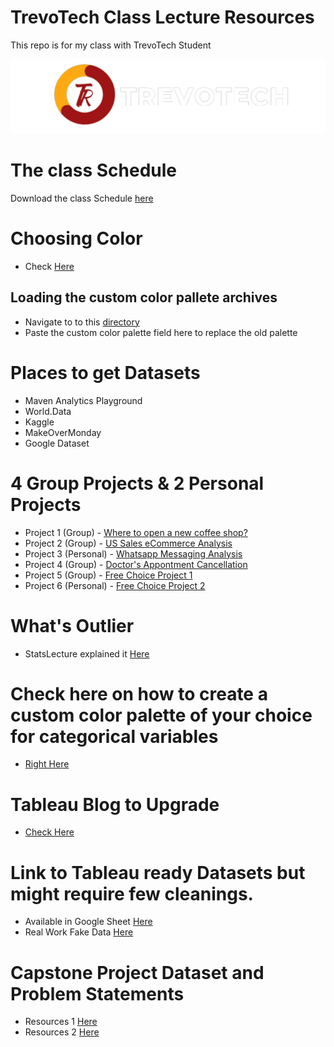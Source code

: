 # TrevoTech Class Lecture Resources
 This repo is for my class with TrevoTech Student

<p> <a href="#" target="blank"><img src="https://github.com/tripleaceme/TrevoTech-Class-Lecture-Resources/blob/main/trevotech.png" alt="TrevoTech Class" /></a> </p>

# The class Schedule
Download the class Schedule [here](https://github.com/tripleaceme/TrevoTech-Class-Lecture-Resources/blob/main/TrevoTech%20Class%20Schedule.pdf)

# Choosing Color
- Check [Here](/Preferences.tps)

## Loading the custom color pallete archives
- Navigate to to this [directory](https://github.com/tripleaceme/TrevoTech-Class-Lecture-Resources/blob/main/Tableau-Repository-Location.jpg)
- Paste the custom color palette field here to replace the old palette
    
# Places to get Datasets
- Maven Analytics Playground
- World.Data
- Kaggle
- MakeOverMonday
- Google Dataset

# 4 Group Projects & 2 Personal Projects
- Project 1 (Group) - [Where to open a new coffee shop?](https://github.com/tripleaceme/TrevoTech-Class-Lecture-Resources/tree/main/Project/Project%201)
- Project 2 (Group) - [US Sales eCommerce Analysis](https://github.com/tripleaceme/TrevoTech-Class-Lecture-Resources/tree/main/Project/Project%202)
- Project 3 (Personal) - [Whatsapp Messaging Analysis](https://github.com/tripleaceme/TrevoTech-Class-Lecture-Resources/tree/main/Project/Project%203)
- Project 4 (Group) - [Doctor's Appontment Cancellation](https://github.com/tripleaceme/TrevoTech-Class-Lecture-Resources/tree/main/Project/Project%204)
- Project 5 (Group) - [Free Choice Project 1](https://sonsofhierarchies.com/real-world-fake-data/)
- Project 6 (Personal) - [Free Choice Project 2](https://sonsofhierarchies.com/real-world-fake-data-season-2/)

# What's Outlier
- StatsLecture explained it [Here](https://www.youtube.com/watch?v=o2q-L3auqW8)
# Check here on how to create a custom color palette of your choice for categorical variables
- [Right Here](https://www.thedataschool.co.uk/emily-chen/tableau-tip-importing-custom-colour-palettes)

# Tableau Blog to Upgrade
- [Check Here](https://tableau.toanhoang.com/category/learners/)

# Link to Tableau ready Datasets but might require few cleanings.

- Available in Google Sheet [Here](https://docs.google.com/spreadsheets/d/1kt82X_k73rkfo2J4QDAvua8f3RpaR7KxecU7qaVJoxo/edit#gid=0)
- Real Work Fake Data [Here](https://data.world/markbradbourne/rwfd-real-world-fake-data)


# Capstone Project Dataset and Problem Statements
- Resources 1 [Here](https://sonsofhierarchies.com/real-world-fake-data/)
- Resources 2 [Here](https://sonsofhierarchies.com/real-world-fake-data-season-2/)


 